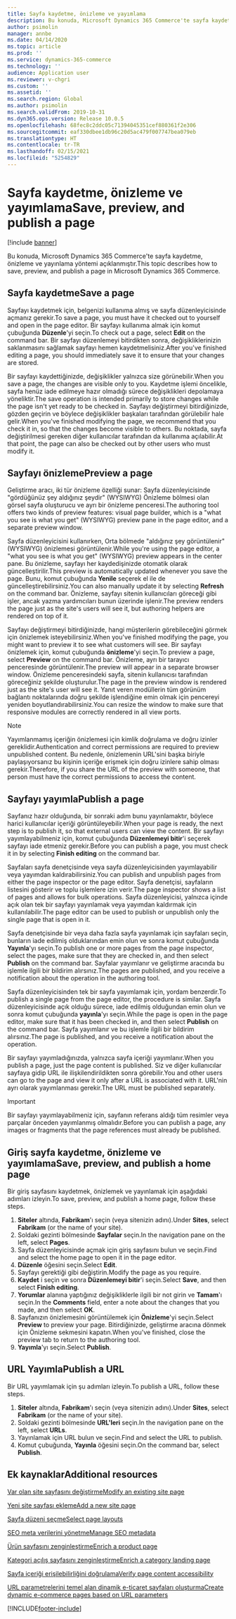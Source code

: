 ```yaml
---
title: Sayfa kaydetme, önizleme ve yayımlama
description: Bu konuda, Microsoft Dynamics 365 Commerce'te sayfa kaydetme, önizleme ve yayınlama yöntemi açıklanmıştır.
author: psimolin
manager: annbe
ms.date: 04/14/2020
ms.topic: article
ms.prod: ''
ms.service: dynamics-365-commerce
ms.technology: ''
audience: Application user
ms.reviewer: v-chgri
ms.custom: ''
ms.assetid: ''
ms.search.region: Global
ms.author: psimolin
ms.search.validFrom: 2019-10-31
ms.dyn365.ops.version: Release 10.0.5
ms.openlocfilehash: 68fec8c2ddc05c71394045351cef880361f2e306
ms.sourcegitcommit: eaf330dbee1db96c20d5ac479f007747bea079eb
ms.translationtype: HT
ms.contentlocale: tr-TR
ms.lasthandoff: 02/15/2021
ms.locfileid: "5254829"
---
```

# <a name="save-preview-and-publish-a-page"></a><span data-ttu-id="68429-103">Sayfa kaydetme, önizleme ve yayımlama</span><span class="sxs-lookup"><span data-stu-id="68429-103">Save, preview, and publish a page</span></span>

[!include [banner](includes/banner.md)]

<span data-ttu-id="68429-104">Bu konuda, Microsoft Dynamics 365 Commerce'te sayfa kaydetme, önizleme ve yayınlama yöntemi açıklanmıştır.</span><span class="sxs-lookup"><span data-stu-id="68429-104">This topic describes how to save, preview, and publish a page in Microsoft Dynamics 365 Commerce.</span></span>

## <a name="save-a-page"></a><span data-ttu-id="68429-105">Sayfa kaydetme</span><span class="sxs-lookup"><span data-stu-id="68429-105">Save a page</span></span>

<span data-ttu-id="68429-106">Sayfayı kaydetmek için, belgenizi kullanıma almış ve sayfa düzenleyicisinde açmanız gerekir.</span><span class="sxs-lookup"><span data-stu-id="68429-106">To save a page, you must have it checked out to yourself and open in the page editor.</span></span> <span data-ttu-id="68429-107">Bir sayfayı kullanıma almak için komut çubuğunda **Düzenle**'yi seçin.</span><span class="sxs-lookup"><span data-stu-id="68429-107">To check out a page, select **Edit** on the command bar.</span></span> <span data-ttu-id="68429-108">Bir sayfayı düzenlemeyi bitirdikten sonra, değişikliklerinizin saklanmasını sağlamak sayfayı hemen kaydetmelisiniz.</span><span class="sxs-lookup"><span data-stu-id="68429-108">After you've finished editing a page, you should immediately save it to ensure that your changes are stored.</span></span>

<span data-ttu-id="68429-109">Bir sayfayı kaydettiğinizde, değişiklikler yalnızca size görünebilir.</span><span class="sxs-lookup"><span data-stu-id="68429-109">When you save a page, the changes are visible only to you.</span></span> <span data-ttu-id="68429-110">Kaydetme işlemi öncelikle, sayfa henüz iade edilmeye hazır olmadığı sürece değişiklikleri depolamaya yöneliktir.</span><span class="sxs-lookup"><span data-stu-id="68429-110">The save operation is intended primarily to store changes while the page isn't yet ready to be checked in.</span></span> <span data-ttu-id="68429-111">Sayfayı değiştirmeyi bitirdiğinizde, gözden geçirin ve böylece değişiklikler başkaları tarafından görülebilir hale gelir.</span><span class="sxs-lookup"><span data-stu-id="68429-111">When you've finished modifying the page, we recommend that you check it in, so that the changes become visible to others.</span></span> <span data-ttu-id="68429-112">Bu noktada, sayfa değiştirilmesi gereken diğer kullanıcılar tarafından da kullanıma açılabilir.</span><span class="sxs-lookup"><span data-stu-id="68429-112">At that point, the page can also be checked out by other users who must modify it.</span></span>

## <a name="preview-a-page"></a><span data-ttu-id="68429-113">Sayfayı önizleme</span><span class="sxs-lookup"><span data-stu-id="68429-113">Preview a page</span></span>

<span data-ttu-id="68429-114">Geliştirme aracı, iki tür önizleme özelliği sunar: Sayfa düzenleyicisinde "gördüğünüz şey aldığınız şeydir" (WYSIWYG) Önizleme bölmesi olan görsel sayfa oluşturucu ve ayrı bir önizleme penceresi.</span><span class="sxs-lookup"><span data-stu-id="68429-114">The authoring tool offers two kinds of preview features: visual page builder, which is a "what you see is what you get" (WYSIWYG) preview pane in the page editor, and a separate preview window.</span></span>

<span data-ttu-id="68429-115">Sayfa düzenleyicisini kullanırken, Orta bölmede "aldığınız şey görüntülenir" (WYSIWYG) önizlemesi görüntülenir.</span><span class="sxs-lookup"><span data-stu-id="68429-115">While you're using the page editor, a "what you see is what you get" (WYSIWYG) preview appears in the center pane.</span></span> <span data-ttu-id="68429-116">Bu önizleme, sayfayı her kaydedişinizde otomatik olarak güncelleştirilir.</span><span class="sxs-lookup"><span data-stu-id="68429-116">This preview is automatically updated whenever you save the page.</span></span> <span data-ttu-id="68429-117">Bunu, komut çubuğunda **Yenile** seçerek el ile de güncelleştirebilirsiniz.</span><span class="sxs-lookup"><span data-stu-id="68429-117">You can also manually update it by selecting **Refresh** on the command bar.</span></span> <span data-ttu-id="68429-118">Önizleme, sayfayı sitenin kullanıcıları göreceği gibi işler, ancak yazma yardımcıları bunun üzerinde işlenir.</span><span class="sxs-lookup"><span data-stu-id="68429-118">The preview renders the page just as the site's users will see it, but authoring helpers are rendered on top of it.</span></span>

<span data-ttu-id="68429-119">Sayfayı değiştirmeyi bitirdiğinizde, hangi müşterilerin görebileceğini görmek için önizlemek isteyebilirsiniz.</span><span class="sxs-lookup"><span data-stu-id="68429-119">When you've finished modifying the page, you might want to preview it to see what customers will see.</span></span> <span data-ttu-id="68429-120">Bir sayfayı önizlemek için, komut çubuğunda **önizleme**'yi seçin.</span><span class="sxs-lookup"><span data-stu-id="68429-120">To preview a page, select **Preview** on the command bar.</span></span> <span data-ttu-id="68429-121">Önizleme, ayrı bir tarayıcı penceresinde görüntülenir.</span><span class="sxs-lookup"><span data-stu-id="68429-121">The preview will appear in a separate browser window.</span></span> <span data-ttu-id="68429-122">Önizleme penceresindeki sayfa, sitenin kullanıcısı tarafından göreceğiniz şekilde oluşturulur.</span><span class="sxs-lookup"><span data-stu-id="68429-122">The page in the preview window is rendered just as the site's user will see it.</span></span> <span data-ttu-id="68429-123">Yanıt veren modüllerin tüm görünüm bağlantı noktalarında doğru şekilde işlendiğine emin olmak için pencereyi yeniden boyutlandırabilirsiniz.</span><span class="sxs-lookup"><span data-stu-id="68429-123">You can resize the window to make sure that responsive modules are correctly rendered in all view ports.</span></span>

> [!NOTE]
> <span data-ttu-id="68429-124">Yayımlanmamış içeriğin önizlemesi için kimlik doğrulama ve doğru izinler gereklidir.</span><span class="sxs-lookup"><span data-stu-id="68429-124">Authentication and correct permissions are required to preview unpublished content.</span></span> <span data-ttu-id="68429-125">Bu nedenle, önizlemenin URL'sini başka biriyle paylaşıyorsanız bu kişinin içeriğe erişmek için doğru izinlere sahip olması gerekir.</span><span class="sxs-lookup"><span data-stu-id="68429-125">Therefore, if you share the URL of the preview with someone, that person must have the correct permissions to access the content.</span></span>

## <a name="publish-a-page"></a><span data-ttu-id="68429-126">Sayfayı yayımla</span><span class="sxs-lookup"><span data-stu-id="68429-126">Publish a page</span></span>

<span data-ttu-id="68429-127">Sayfanız hazır olduğunda, bir sonraki adım bunu yayınlamaktır, böylece harici kullanıcılar içeriği görüntüleyebilir.</span><span class="sxs-lookup"><span data-stu-id="68429-127">When your page is ready, the next step is to publish it, so that external users can view the content.</span></span> <span data-ttu-id="68429-128">Bir sayfayı yayımlayabilmeniz için, komut çubuğunda **Düzenlemeyi bitir**'i seçerek sayfayı iade etmeniz gerekir.</span><span class="sxs-lookup"><span data-stu-id="68429-128">Before you can publish a page, you must check it in by selecting **Finish editing** on the command bar.</span></span>

<span data-ttu-id="68429-129">Sayfaları sayfa denetçisinde veya sayfa düzenleyicisinden yayımlayabilir veya yayımdan kaldırabilirsiniz.</span><span class="sxs-lookup"><span data-stu-id="68429-129">You can publish and unpublish pages from either the page inspector or the page editor.</span></span> <span data-ttu-id="68429-130">Sayfa denetçisi, sayfaların listesini gösterir ve toplu işlemlere izin verir.</span><span class="sxs-lookup"><span data-stu-id="68429-130">The page inspector shows a list of pages and allows for bulk operations.</span></span> <span data-ttu-id="68429-131">Sayfa düzenleyicisi, yalnızca içinde açık olan tek bir sayfayı yayınlamak veya yayımdan kaldırmak için kullanılabilir.</span><span class="sxs-lookup"><span data-stu-id="68429-131">The page editor can be used to publish or unpublish only the single page that is open in it.</span></span>

<span data-ttu-id="68429-132">Sayfa denetçisinde bir veya daha fazla sayfa yayınlamak için sayfaları seçin, bunların iade edilmiş olduklarından emin olun ve sonra komut çubuğunda **Yayınla**'yı seçin.</span><span class="sxs-lookup"><span data-stu-id="68429-132">To publish one or more pages from the page inspector, select the pages, make sure that they are checked in, and then select **Publish** on the command bar.</span></span> <span data-ttu-id="68429-133">Sayfalar yayımlanır ve geliştirme aracında bu işlemle ilgili bir bildirim alırsınız.</span><span class="sxs-lookup"><span data-stu-id="68429-133">The pages are published, and you receive a notification about the operation in the authoring tool.</span></span>

<span data-ttu-id="68429-134">Sayfa düzenleyicisinden tek bir sayfa yayımlamak için, yordam benzerdir.</span><span class="sxs-lookup"><span data-stu-id="68429-134">To publish a single page from the page editor, the procedure is similar.</span></span> <span data-ttu-id="68429-135">Sayfa düzenleyicisinde açık olduğu sürece, iade edilmiş olduğundan emin olun ve sonra komut çubuğunda **yayınla**'yı seçin.</span><span class="sxs-lookup"><span data-stu-id="68429-135">While the page is open in the page editor, make sure that it has been checked in, and then select **Publish** on the command bar.</span></span> <span data-ttu-id="68429-136">Sayfa yayımlanır ve bu işlemle ilgili bir bildirim alırsınız.</span><span class="sxs-lookup"><span data-stu-id="68429-136">The page is published, and you receive a notification about the operation.</span></span>

<span data-ttu-id="68429-137">Bir sayfayı yayımladığınızda, yalnızca sayfa içeriği yayımlanır.</span><span class="sxs-lookup"><span data-stu-id="68429-137">When you publish a page, just the page content is published.</span></span> <span data-ttu-id="68429-138">Siz ve diğer kullanıcılar sayfaya gidip URL ile ilişkilendirildikten sonra görebilir.</span><span class="sxs-lookup"><span data-stu-id="68429-138">You and other users can go to the page and view it only after a URL is associated with it.</span></span> <span data-ttu-id="68429-139">URL'nin ayrı olarak yayımlanması gerekir.</span><span class="sxs-lookup"><span data-stu-id="68429-139">The URL must be published separately.</span></span>

> [!IMPORTANT]
> <span data-ttu-id="68429-140">Bir sayfayı yayımlayabilmeniz için, sayfanın referans aldığı tüm resimler veya parçalar önceden yayımlanmış olmalıdır.</span><span class="sxs-lookup"><span data-stu-id="68429-140">Before you can publish a page, any images or fragments that the page references must already be published.</span></span>

## <a name="save-preview-and-publish-a-home-page"></a><span data-ttu-id="68429-141">Giriş sayfa kaydetme, önizleme ve yayımlama</span><span class="sxs-lookup"><span data-stu-id="68429-141">Save, preview, and publish a home page</span></span>

<span data-ttu-id="68429-142">Bir giriş sayfasını kaydetmek, önizlemek ve yayınlamak için aşağıdaki adımları izleyin.</span><span class="sxs-lookup"><span data-stu-id="68429-142">To save, preview, and publish a home page, follow these steps.</span></span>

1. <span data-ttu-id="68429-143">**Siteler** altında, **Fabrikam**'ı seçin (veya sitenizin adını).</span><span class="sxs-lookup"><span data-stu-id="68429-143">Under **Sites**, select **Fabrikam** (or the name of your site).</span></span>
1. <span data-ttu-id="68429-144">Soldaki gezinti bölmesinde **Sayfalar** seçin.</span><span class="sxs-lookup"><span data-stu-id="68429-144">In the navigation pane on the left, select **Pages**.</span></span>
1. <span data-ttu-id="68429-145">Sayfa düzenleyicisinde açmak için giriş sayfasını bulun ve seçin.</span><span class="sxs-lookup"><span data-stu-id="68429-145">Find and select the home page to open it in the page editor.</span></span>
1. <span data-ttu-id="68429-146">**Düzenle** öğesini seçin.</span><span class="sxs-lookup"><span data-stu-id="68429-146">Select **Edit**.</span></span>
1. <span data-ttu-id="68429-147">Sayfayı gerektiği gibi değiştirin.</span><span class="sxs-lookup"><span data-stu-id="68429-147">Modify the page as you require.</span></span>
1. <span data-ttu-id="68429-148">**Kaydet** i seçin ve sonra **Düzenlemeyi bitir**'i seçin.</span><span class="sxs-lookup"><span data-stu-id="68429-148">Select **Save**, and then select **Finish editing**.</span></span>
1. <span data-ttu-id="68429-149">**Yorumlar** alanına yaptığınız değişikliklerle ilgili bir not girin ve **Tamam**'ı seçin.</span><span class="sxs-lookup"><span data-stu-id="68429-149">In the **Comments** field, enter a note about the changes that you made, and then select **OK**.</span></span>
1. <span data-ttu-id="68429-150">Sayfanızın önizlemesini görüntülemek için **Önizleme**'yi seçin.</span><span class="sxs-lookup"><span data-stu-id="68429-150">Select **Preview** to preview your page.</span></span> <span data-ttu-id="68429-151">Bitirdiğinizde, geliştirme aracına dönmek için Önizleme sekmesini kapatın.</span><span class="sxs-lookup"><span data-stu-id="68429-151">When you've finished, close the preview tab to return to the authoring tool.</span></span>
1. <span data-ttu-id="68429-152">**Yayımla**'yı seçin.</span><span class="sxs-lookup"><span data-stu-id="68429-152">Select **Publish**.</span></span>

## <a name="publish-a-url"></a><span data-ttu-id="68429-153">URL Yayımla</span><span class="sxs-lookup"><span data-stu-id="68429-153">Publish a URL</span></span>

<span data-ttu-id="68429-154">Bir URL yayımlamak için şu adımları izleyin.</span><span class="sxs-lookup"><span data-stu-id="68429-154">To publish a URL, follow these steps.</span></span>

1. <span data-ttu-id="68429-155">**Siteler** altında, **Fabrikam**'ı seçin (veya sitenizin adını).</span><span class="sxs-lookup"><span data-stu-id="68429-155">Under **Sites**, select **Fabrikam** (or the name of your site).</span></span>
1. <span data-ttu-id="68429-156">Soldaki gezinti bölmesinde **URL'leri** seçin.</span><span class="sxs-lookup"><span data-stu-id="68429-156">In the navigation pane on the left, select **URLs**.</span></span>
1. <span data-ttu-id="68429-157">Yayınlamak için URL bulun ve seçin.</span><span class="sxs-lookup"><span data-stu-id="68429-157">Find and select the URL to publish.</span></span>
1. <span data-ttu-id="68429-158">Komut çubuğunda, **Yayınla** öğesini seçin.</span><span class="sxs-lookup"><span data-stu-id="68429-158">On the command bar, select **Publish**.</span></span>

## <a name="additional-resources"></a><span data-ttu-id="68429-159">Ek kaynaklar</span><span class="sxs-lookup"><span data-stu-id="68429-159">Additional resources</span></span>

[<span data-ttu-id="68429-160">Var olan site sayfasını değiştirme</span><span class="sxs-lookup"><span data-stu-id="68429-160">Modify an existing site page</span></span>](modify-existing-page.md)

[<span data-ttu-id="68429-161">Yeni site sayfası ekleme</span><span class="sxs-lookup"><span data-stu-id="68429-161">Add a new site page</span></span>](add-new-page.md)

[<span data-ttu-id="68429-162">Sayfa düzeni seçme</span><span class="sxs-lookup"><span data-stu-id="68429-162">Select page layouts</span></span>](select-page-layouts.md)

[<span data-ttu-id="68429-163">SEO meta verilerini yönetme</span><span class="sxs-lookup"><span data-stu-id="68429-163">Manage SEO metadata</span></span>](manage-seo-metadata.md)

[<span data-ttu-id="68429-164">Ürün sayfasını zenginleştirme</span><span class="sxs-lookup"><span data-stu-id="68429-164">Enrich a product page</span></span>](enrich-product-page.md)

[<span data-ttu-id="68429-165">Kategori açılış sayfasını zenginleştirme</span><span class="sxs-lookup"><span data-stu-id="68429-165">Enrich a category landing page</span></span>](enrich-category-page.md)

[<span data-ttu-id="68429-166">Sayfa içeriği erişilebilirliğini doğrulama</span><span class="sxs-lookup"><span data-stu-id="68429-166">Verify page content accessibility</span></span>](verify-accessibility.md)

[<span data-ttu-id="68429-167">URL parametrelerini temel alan dinamik e-ticaret sayfaları oluşturma</span><span class="sxs-lookup"><span data-stu-id="68429-167">Create dynamic e-commerce pages based on URL parameters</span></span>](create-dynamic-pages.md)


[!INCLUDE[footer-include](../includes/footer-banner.md)]